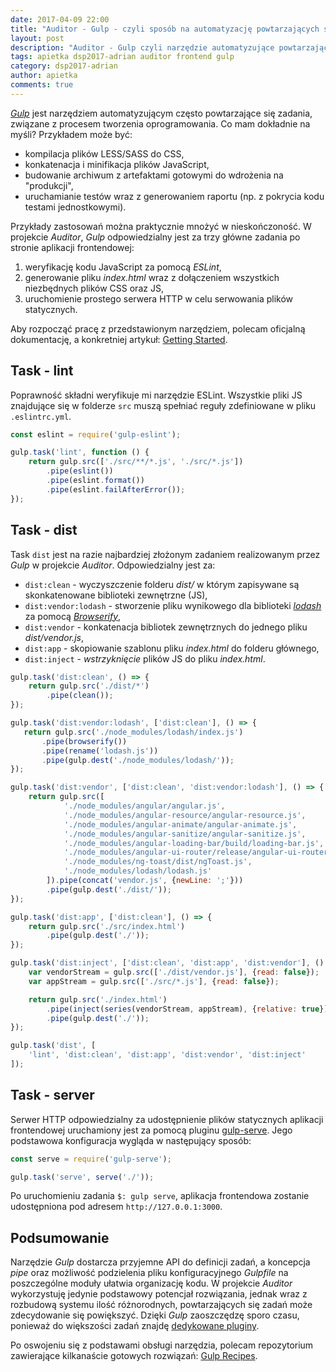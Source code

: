 ```yaml
---
date: 2017-04-09 22:00
title: "Auditor - Gulp - czyli sposób na automatyzację powtarzających się zadań"
layout: post
description: "Auditor - Gulp czyli narzędzie automatyzujące powtarzające się zadania związane z tworzeniem oprogramowania."
tags: apietka dsp2017-adrian auditor frontend gulp
category: dsp2017-adrian
author: apietka
comments: true
---
```


*[Gulp](http://gulpjs.com/)* jest narzędziem automatyzującym często powtarzające się zadania, związane z procesem tworzenia oprogramowania. Co mam dokładnie na myśli? Przykładem może być: 

- kompilacja plików LESS/SASS do CSS,
- konkatenacja i minifikacja plików JavaScript,
- budowanie archiwum z artefaktami gotowymi do wdrożenia na "produkcji",
- uruchamianie testów wraz z generowaniem raportu (np. z pokrycia kodu testami jednostkowymi).

Przykłady zastosowań można praktycznie mnożyć w nieskończoność. W projekcie *Auditor*, *Gulp* odpowiedzialny jest za trzy główne zadania po stronie aplikacji frontendowej:

1. weryfikację kodu JavaScript za pomocą *ESLint*,
2. generowanie pliku *index.html* wraz z dołączeniem wszystkich niezbędnych plików CSS oraz JS,
3. uruchomienie prostego serwera HTTP w celu serwowania plików statycznych.

Aby rozpocząć pracę z przedstawionym narzędziem, polecam oficjalną dokumentację, a konkretniej artykuł: [Getting Started](https://github.com/gulpjs/gulp/blob/master/docs/getting-started.md).

## Task - lint

Poprawność składni weryfikuje mi narzędzie ESLint. Wszystkie pliki JS znajdujące się w folderze ```src``` muszą spełniać reguły zdefiniowane w pliku ```.eslintrc.yml```.

~~~js
const eslint = require('gulp-eslint');

gulp.task('lint', function () {
    return gulp.src(['./src/**/*.js', './src/*.js'])
        .pipe(eslint())
        .pipe(eslint.format())
        .pipe(eslint.failAfterError());
});
~~~~

## Task - dist

Task ```dist``` jest na razie najbardziej złożonym zadaniem realizowanym przez *Gulp* w projekcie *Auditor*. Odpowiedzialny jest za:

- ```dist:clean``` - wyczyszczenie folderu *dist/* w którym zapisywane są skonkatenowane biblioteki zewnętrzne (JS),
- ```dist:vendor:lodash``` - stworzenie pliku wynikowego dla biblioteki *[lodash](https://lodash.com/)* za pomocą *[Browserify](http://browserify.org/)*,
- ```dist:vendor``` - konkatenacja bibliotek zewnętrznych do jednego pliku *dist/vendor.js*,
- ```dist:app``` - skopiowanie szablonu pliku *index.html* do folderu głównego,
- ```dist:inject``` - *wstrzyknięcie* plików JS do pliku *index.html*.

~~~js
gulp.task('dist:clean', () => {
    return gulp.src('./dist/*')
        .pipe(clean());
});

gulp.task('dist:vendor:lodash', ['dist:clean'], () => {
   return gulp.src('./node_modules/lodash/index.js')
       .pipe(browserify())
       .pipe(rename('lodash.js'))
       .pipe(gulp.dest('./node_modules/lodash/'));
});

gulp.task('dist:vendor', ['dist:clean', 'dist:vendor:lodash'], () => {
    return gulp.src([
            './node_modules/angular/angular.js',
            './node_modules/angular-resource/angular-resource.js',
            './node_modules/angular-animate/angular-animate.js',
            './node_modules/angular-sanitize/angular-sanitize.js',
            './node_modules/angular-loading-bar/build/loading-bar.js',
            './node_modules/angular-ui-router/release/angular-ui-router.js',
            './node_modules/ng-toast/dist/ngToast.js',
            './node_modules/lodash/lodash.js'
        ]).pipe(concat('vendor.js', {newLine: ';'}))
        .pipe(gulp.dest('./dist/'));
});

gulp.task('dist:app', ['dist:clean'], () => {
    return gulp.src('./src/index.html')
        .pipe(gulp.dest('./'));
});

gulp.task('dist:inject', ['dist:clean', 'dist:app', 'dist:vendor'], () => {
    var vendorStream = gulp.src(['./dist/vendor.js'], {read: false});
    var appStream = gulp.src(['./src/*.js'], {read: false});

    return gulp.src('./index.html')
        .pipe(inject(series(vendorStream, appStream), {relative: true}))
        .pipe(gulp.dest('./'));
});

gulp.task('dist', [
    'lint', 'dist:clean', 'dist:app', 'dist:vendor', 'dist:inject'
]);
~~~

## Task - server

Serwer HTTP odpowiedzialny za udostępnienie plików statycznych aplikacji frontendowej uruchamiony jest za pomocą pluginu [gulp-serve](https://www.npmjs.com/package/gulp-serve). Jego podstawowa konfiguracja wygląda w następujący sposób:

~~~js
const serve = require('gulp-serve');

gulp.task('serve', serve('./'));
~~~~

Po uruchomieniu zadania ```$: gulp serve```, aplikacja frontendowa zostanie udostępniona pod adresem ```http://127.0.0.1:3000```.

## Podsumowanie

Narzędzie *Gulp* dostarcza przyjemne API do definicji zadań, a koncepcja *pipe* oraz możliwość podzielenia pliku konfiguracyjnego *Gulpfile* na poszczególne moduły ułatwia organizację kodu. W projekcie *Auditor* wykorzystuję jedynie podstawowy potencjał rozwiązania, jednak wraz z rozbudową systemu ilość różnorodnych, powtarzających się zadań może zdecydowanie się powiększyć. Dzięki *Gulp* zaoszczędzę sporo czasu, ponieważ do większości zadań znajdę [dedykowane pluginy](http://gulpjs.com/plugins/).

Po oswojeniu się z podstawami obsługi narzędzia, polecam repozytorium zawierające kilkanaście gotowych rozwiązań: [Gulp Recipes](https://github.com/gulpjs/gulp/tree/master/docs/recipes).
